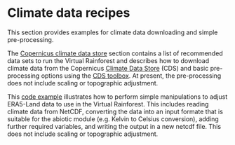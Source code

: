 # Climate data recipes

This section provides examples for climate data downloading and simple pre-processing.

The [Copernicus climate data store](./CDS_toolbox_template.md) section contains a list
of recommended data sets to run the Virtual Rainforest and describes how to download
climate data from the Copernicus
[Climate Data Store](https://cds.climate.copernicus.eu/) (CDS)
and basic pre-processing options using the
[CDS toolbox](https://cds.climate.copernicus.eu/cdsapp#!/toolbox).
At present, the pre-processing does not include scaling or topographic adjustment.

This [code example](../../../virtual_rainforest/example_data/climate_dummy.py)
illustrates how to perform simple manipulations to adjust ERA5-Land data to use in the
Virtual Rainforest. This includes reading climate data from NetCDF, converting
the data into an input formate that is suitable for the abiotic module (e.g. Kelvin to
Celsius conversion), adding further required variables, and writing the output in a new
netcdf file. This does not include scaling or topographic adjustment.
